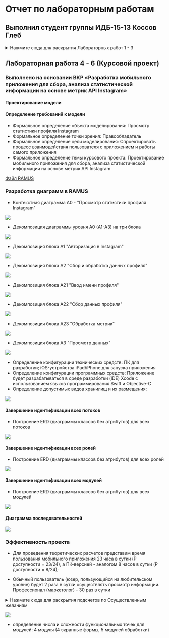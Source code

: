 # Отчет по лабораторным работам
## Выполнил студент группы ИДБ-15-13 Коссов Глеб


<details>
  <summary>Нажмите сюда для раскрытия Лабораторных работ 1 - 3</summary>
  
Создание IDEF0-диаграммы в RAMUS (программное средство разработки структурно-функциональных моделей)
* IDEF0-диаграмма в развернутом виде

![Представление модели](https://github.com/rf3d/kossov.github.io/blob/master/6%D0%B2%D0%BE%D0%BF%D1%80%D0%BE%D1%81%D0%BE%D0%B2.png)

Создание диаграммы классов и диаграммы прецедентов в PLANTUML (программное средство автоматической генерации UML-диаграмм)

![Диаграмма классов](https://github.com/rf3d/kossov.github.io/blob/master/JSwz2i8m5CNnkVSf3fqKV8VRZyb1xEPyIO8DJHEvjyL1V7S3NLmFF_wSpZRHRLyJsHBpIrHMk2Hc-50pY5kUMlRinvAAuZ77BL3JgvRtiGofaWgB-g3_qvUEIZjn2p5CjOSRqvtHCqvNlc3aSsLpz04kgak1kf1zlV83.png)

Диаграмма прецедентов

![Диаграмма прецедентов](https://github.com/rf3d/kossov.github.io/blob/master/%D1%83%D0%BC%D0%BB2.png)

Представление индивидуальной модели

![Представление индивидуальной модели](https://github.com/rf3d/kossov.github.io/blob/master/%D0%94%D0%B8%D0%B0%D0%B3%D1%80%D0%B0%D0%BC%D0%BC%D0%B0%D0%98%D0%BD%D0%B4%D0%B8%D0%B2%D0%B8%D0%B4%D1%83%D0%B0%D0%BB%D1%8C%D0%BD%D0%B0%D1%8F.png)

Индивидуальная диаграмма классов

![Индивидуальная диаграмма классов](https://github.com/rf3d/kossov.github.io/blob/master/%D0%BC%D0%B5%D1%80%D0%BE%D0%BF%D1%80%D0%B8%D1%8F%D1%82%D0%B8%D0%B5%D1%83%D0%BC%D0%BB1.png)

Индивидуальная диаграмма прецедентов

![Индивидуальная диаграмма прецедентов](https://github.com/rf3d/kossov.github.io/blob/master/%D0%98%D0%BD%D0%B4%D0%B8%D0%B2%D0%94%D0%B8%D0%B0%D0%B3%D0%9F%D1%80%D0%B5%D1%86%D0%B5%D0%B4%D0%B5%D0%BD%D1%82%D0%BE%D0%B2.png)



### Лабораторная работа 2 - 3.
* IDEF0

![](https://github.com/rf3d/kossov.github.io/blob/master/model3.png)

* Plan-Do-Check

![](https://github.com/rf3d/kossov.github.io/blob/master/idef03.png)

* DFD

![](https://github.com/rf3d/kossov.github.io/blob/master/3dfd.png)

* [Диаграмма в формате .rsf](https://github.com/rf3d/kossov.github.io/blob/master/%D0%9B%D0%A02%D0%9E%D0%B1%D0%BD%D0%BE%D0%B2%D0%BB%D0%B5%D0%BD%D0%BD%D0%B0%D1%8F.rsf)
</details>

## Лабораторная работа 4 - 6 (Курсовой проект)
### Выполнено на основании ВКР «Разработка мобильного приложения для сбора, анализа статистической информации на основе метрик API Instagram»

#### Проектирование модели
#### Определение требований к модели
* Формальное определение объекта моделирования: Просмотр статистики профиля Instagram
* Формальное определение точки зрения: Правообладатель
* Формальное определение цели моделирования: Спроектировать процесс взаимодействия пользователя с приложением и работы самого приложения
* Формальное определение темы курсового проекта: Проектирование мобильного приложения для сбора, анализа статистической информации на основе метрик API Instagram

[Файл RAMUS](https://github.com/rf3d/kossov.github.io/blob/master/kurs121218.rsf)

### Разработка диаграмм в RAMUS
* Контекстная диаграмма А0 - "Просмотр статистики профиля Instagram"

![](https://github.com/rf3d/kossov.github.io/blob/master/12.PNG)

* Декомпозиция диаграммы уровня А0 (А1-А3) на три блока

![](https://github.com/rf3d/kossov.github.io/blob/master/2.jpg)

* Декомпозиция блока А1 "Авторизация в Instagram"

![](https://github.com/rf3d/kossov.github.io/blob/master/03_A1.png)

* Декомпозиция блока А2 "Сбор и обработка данных профиля"

![](https://github.com/rf3d/kossov.github.io/blob/master/4.jpg)

* Декомпозиция блока А21 "Ввод имени профиля"

![](https://github.com/rf3d/kossov.github.io/blob/master/5.jpg)

* Декомпозиция блока А22 "Сбор данных профиля"

![](https://github.com/rf3d/kossov.github.io/blob/master/06_A22.png)

* Декомпозиция блока А23 "Обработка метрик"

![](https://github.com/rf3d/kossov.github.io/blob/master/07_A23.png)

* Декомпозиция блока А3 "Просмотр данных"

![](https://github.com/rf3d/kossov.github.io/blob/master/6.jpg)


* Определение конфигурации технических средств: ПК для разработки; iOS-устройства iPad/iPhone для запуска приложения
* Определение конфигурации программных средств:
Приложение будет разрабатываться в среде разработки (IDE) Xcode с использованием языков программирования Swift и Objective-C
* Определение допустимых видов хранилищ и их размещения: 

![](https://github.com/rf3d/kossov.github.io/blob/master/memory.PNG)


#### Завершение идентификации всех потоков
* Построение ERD (диаграммы классов без атрибутов) для всех потоков

![](https://github.com/rf3d/kossov.github.io/blob/master/umlstreams.png)

#### Завершение идентификации всех ролей
* Построение ERD (диаграммы классов без атрибутов) для всех ролей

![](https://github.com/rf3d/kossov.github.io/blob/master/umlroles.png)

#### Завершение идентификации всех модулей
* Построение ERD (диаграммы классов без атрибутов) для всех модулей

![](https://github.com/rf3d/kossov.github.io/blob/master/umlmod.png)

#### Диаграмма последовательностей

![](https://github.com/rf3d/kossov.github.io/blob/master/Posled.PNG)

### Эффективность проекта

* Для проведения теоретических расчетов представим время пользования мобильного приложения 23 часа в сутки (P доступности = 23/24), а ПК-версией - аналогом 8 часов в сутки (P доступности = 8/24);

* Обычный пользователь (юзер, пользующийся на любительском уровне) будет 2 раза в сутки осуществлять просмотр информации. Профессионал (маркетолог) - 30 раз в сутки

<details>
  
  <summary>Нажмите сюда для раскрытия подсчетов по Осуществленным желаниям</summary>

* 30х8/24 = 10 Осуществленных желаний (далее ОЖ)

* 30х23/24 = 28,75 ОЖ

* 2х8/24 = 0,(6) ОЖ

* 2х23/24 = 1,92 ОЖ

* Приложение в 28,75/10 = 2,875 раз эффективнее десктопной версии

</details>

![](https://github.com/rf3d/kossov.github.io/blob/master/count.PNG)

* определение числа и сложности функциональных точек для модулей: 4 модуля (4 экранные формы, 5 модулей обработки)



